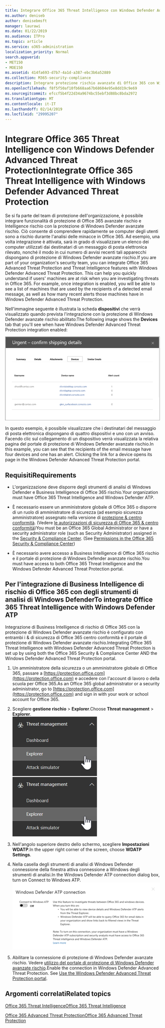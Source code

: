 ```yaml
---
title: Integrare Office 365 Threat Intelligence con Windows Defender Advanced Threat Protection
ms.author: deniseb
author: denisebmsft
manager: laurawi
ms.date: 01/22/2019
ms.audience: ITPro
ms.topic: article
ms.service: o365-administration
localization_priority: Normal
search.appverid:
- MET150
- MOE150
ms.assetid: 414fa693-d7b7-4a1d-a387-ebc3b6a52889
ms.collection: M365-security-compliance
description: Integrare protezione rischio avanzate di Office 365 con Windows Defender avanzate rischio di protezione per visualizzare ulteriori informazioni sulla gestione di rischio.
ms.openlocfilehash: f8f5f50af10fb668aa67b68604e95e8dd19c9e69
ms.sourcegitcommit: efccf5b4f22d34a9674bc55ebf3d88bc8bda2972
ms.translationtype: MT
ms.contentlocale: it-IT
ms.lasthandoff: 02/14/2019
ms.locfileid: "29995207"
---
```

# <a name="integrate-office-365-threat-intelligence-with-windows-defender-advanced-threat-protection"></a><span data-ttu-id="2482c-103">Integrare Office 365 Threat Intelligence con Windows Defender Advanced Threat Protection</span><span class="sxs-lookup"><span data-stu-id="2482c-103">Integrate Office 365 Threat Intelligence with Windows Defender Advanced Threat Protection</span></span>

<span data-ttu-id="2482c-p101">Se si fa parte del team di protezione dell'organizzazione, è possibile integrare funzionalità di protezione di Office 365 avanzate rischio e Intelligence rischio con la protezione di Windows Defender avanzate rischio. Ciò consente di comprendere rapidamente se computer degli utenti sono a rischio durante l'analisi delle minacce in Office 365. Ad esempio, una volta integrazione è attivata, sarà in grado di visualizzare un elenco dei computer utilizzati dai destinatari di un messaggio di posta elettronica rilevato, nonché il modo in cui numero di avvisi recenti tali apparecchi dispongano di protezione di Windows Defender avanzate rischio.</span><span class="sxs-lookup"><span data-stu-id="2482c-p101">If you are part of your organization's security team, you can integrate Office 365 Advanced Threat Protection and Threat Intelligence features with Windows Defender Advanced Threat Protection. This can help you quickly understand if users' machines are at risk when you are investigating threats in Office 365. For example, once integration is enabled, you will be able to see a list of machines that are used by the recipients of a detected email message, as well as how many recent alerts those machines have in Windows Defender Advanced Threat Protection.</span></span>
  
<span data-ttu-id="2482c-107">Nell'immagine seguente è illustrata la scheda **dispositivi** che verrà visualizzato quando prevista l'integrazione con la protezione di Windows Defender avanzate rischio abilitato:</span><span class="sxs-lookup"><span data-stu-id="2482c-107">The following image shows the **Devices** tab that you'll see when have Windows Defender Advanced Threat Protection integration enabled:</span></span> 
  
![Quando è abilitata degli strumenti di analisi di Windows Defender, è possibile visualizzare un elenco di computer con gli avvisi.](media/fec928ea-8f0c-44d7-80b9-a2e0a8cd4e89.PNG)
  
<span data-ttu-id="2482c-p102">In questo esempio, è possibile visualizzare che i destinatari del messaggio di posta elettronica dispongano di quattro dispositivi e uno con un avviso. Facendo clic sul collegamento di un dispositivo verrà visualizzata la relativa pagina del portale di protezione di Windows Defender avanzate rischio.</span><span class="sxs-lookup"><span data-stu-id="2482c-p102">In this example, you can see that the recipients of the email message have four devices and one has an alert. Clicking the link for a device opens its page in the Windows Defender Advanced Threat Protection portal.</span></span>
  
## <a name="requirements"></a><span data-ttu-id="2482c-111">Requisiti</span><span class="sxs-lookup"><span data-stu-id="2482c-111">Requirements</span></span>

- <span data-ttu-id="2482c-112">L'organizzazione deve disporre degli strumenti di analisi di Windows Defender e Business Intelligence di Office 365 rischio.</span><span class="sxs-lookup"><span data-stu-id="2482c-112">Your organization must have Office 365 Threat Intelligence and Windows Defender ATP.</span></span>
    
- <span data-ttu-id="2482c-p103">È necessario essere un amministratore globale di Office 365 o disporre di un ruolo di amministratore di sicurezza (ad esempio sicurezza amministratore) assegnato nella versione di [protezione &amp; centro conformità](https://protection.office.com). (Vedere [le autorizzazioni di sicurezza di Office 365 &amp; centro conformità](permissions-in-the-security-and-compliance-center.md))</span><span class="sxs-lookup"><span data-stu-id="2482c-p103">You must be an Office 365 Global Administrator or have a security administrator role (such as Security Administrator) assigned in the [Security &amp; Compliance Center](https://protection.office.com). (See [Permissions in the Office 365 Security &amp; Compliance Center](permissions-in-the-security-and-compliance-center.md))</span></span>
    
- <span data-ttu-id="2482c-115">È necessario avere accesso a Business Intelligence di Office 365 rischio e il portale di protezione di Windows Defender avanzate rischio.</span><span class="sxs-lookup"><span data-stu-id="2482c-115">You must have access to both Office 365 Threat Intelligence and the Windows Defender Advanced Threat Protection portal.</span></span>
    
## <a name="to-integrate-office-365-threat-intelligence-with-windows-defender-atp"></a><span data-ttu-id="2482c-116">Per l'integrazione di Business Intelligence di rischio di Office 365 con degli strumenti di analisi di Windows Defender</span><span class="sxs-lookup"><span data-stu-id="2482c-116">To integrate Office 365 Threat Intelligence with Windows Defender ATP</span></span>

<span data-ttu-id="2482c-117">Integrazione di Business Intelligence di rischio di Office 365 con la protezione di Windows Defender avanzate rischio è configurato con entrambi i & di sicurezza di Office 365 centro conformità e il portale di protezione di Windows Defender avanzate rischio.</span><span class="sxs-lookup"><span data-stu-id="2482c-117">Integrating Office 365 Threat Intelligence with Windows Defender Advanced Threat Protection is set up by using both the Office 365 Security & Compliance Center AND the Windows Defender Advanced Threat Protection portal.</span></span>
  
1. <span data-ttu-id="2482c-118">Un amministratore della sicurezza o un amministratore globale di Office 365, passare a [https://protection.office.com](https://protection.office.com) e accedere con l'account di lavoro o della scuola per Office 365.</span><span class="sxs-lookup"><span data-stu-id="2482c-118">As an Office 365 global administrator or a security administrator, go to [https://protection.office.com](https://protection.office.com) and sign in with your work or school account for Office 365.</span></span> 
    
2. <span data-ttu-id="2482c-119">Scegliere **gestione rischio** \> **Explorer**.</span><span class="sxs-lookup"><span data-stu-id="2482c-119">Choose **Threat management** \> **Explorer**.</span></span><br><span data-ttu-id="2482c-120">![Explorer menu Threat Management](media/ThreatMgmt-Explorer-nav.png)</span><span class="sxs-lookup"><span data-stu-id="2482c-120">![Explorer in Threat Management menu](media/ThreatMgmt-Explorer-nav.png)</span></span><br>
    
3. <span data-ttu-id="2482c-121">Nell'angolo superiore destro dello schermo, scegliere **Impostazioni WDATP**.</span><span class="sxs-lookup"><span data-stu-id="2482c-121">In the upper right corner of the screen, choose **WDATP Settings**.</span></span>
    
4. <span data-ttu-id="2482c-122">Nella casella degli strumenti di analisi di Windows Defender connessione della finestra attiva connessione a Windows degli strumenti di analisi.</span><span class="sxs-lookup"><span data-stu-id="2482c-122">In the Windows Defender ATP connection dialog box, turn on Connect to Windows ATP.</span></span><br>![Connessione degli strumenti di analisi di Windows Defender](media/Explorer-WDATPConnection-dialog.png)<br>
    
5. <span data-ttu-id="2482c-p104">Abilitare la connessione di protezione di Windows Defender avanzate rischio. Vedere [utilizzo del portale di protezione di Windows Defender avanzate rischio](https://go.microsoft.com/fwlink/?linkid=859690).</span><span class="sxs-lookup"><span data-stu-id="2482c-p104">Enable the connection in Windows Defender Advanced Threat Protection. See [Use the Windows Defender Advanced Threat Protection portal](https://go.microsoft.com/fwlink/?linkid=859690).</span></span>

  
## <a name="related-topics"></a><span data-ttu-id="2482c-126">Argomenti correlati</span><span class="sxs-lookup"><span data-stu-id="2482c-126">Related topics</span></span>

[<span data-ttu-id="2482c-127">Office 365 Threat Intelligence</span><span class="sxs-lookup"><span data-stu-id="2482c-127">Office 365 Threat Intelligence</span></span>](office-365-ti.md)
  
[<span data-ttu-id="2482c-128">Office 365 Advanced Threat Protection</span><span class="sxs-lookup"><span data-stu-id="2482c-128">Office 365 Advanced Threat Protection</span></span>](office-365-atp.md)
  


